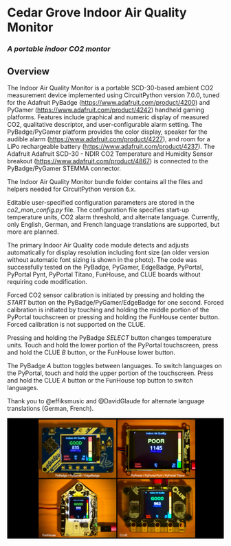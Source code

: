 # Cedar Grove Indoor Air Quality Monitor

### _A portable indoor CO2 montor_

## Overview

The Indoor Air Quality Monitor is a portable SCD-30-based ambient CO2 measurement device implemented using CircuitPython version 7.0.0, tuned for the Adafruit PyBadge (https://www.adafruit.com/product/4200) and PyGamer (https://www.adafruit.com/product/4242) handheld gaming platforms. Features include graphical and numeric display of measured CO2, qualitative descriptor, and user-configurable alarm setting. The PyBadge/PyGamer platform provides the color display, speaker for the audible alarm (https://www.adafruit.com/product/4227), and room for a LiPo rechargeable battery (https://www.adafruit.com/product/4237). The Adafruit Adafruit SCD-30 - NDIR CO2 Temperature and Humidity Sensor breakout (https://www.adafruit.com/product/4867) is connected to the PyBadge/PyGamer STEMMA connector.

The Indoor Air Quality Monitor bundle folder contains all the files and helpers needed for CircuitPython version 6.x.

Editable user-specified configuration parameters are stored in the _co2_mon_config.py_ file. The configuration file specifies start-up temperature units, CO2 alarm threshold, and alternate language. Currently, only English, German, and French language translations are supported, but more are planned.

The primary Indoor Air Quality code module detects and adjusts automatically for display resolution including font size (an older version without automatic font sizing is shown in the photo). The code was successfully tested on the PyBadge, PyGamer, EdgeBadge, PyPortal, PyPortal Pynt, PyPortal Titano, FunHouse, and CLUE boards without requiring code modification.

Forced CO2 sensor calibration is initiated by pressing and holding the _START_ button on the PyBadge/PyGamer/EdgeBadge for one second. Forced calibration is initiated by touching and holding the middle portion of the PyPortal touchscreen or pressing and holding the FunHouse center button. Forced calibration is not supported on the CLUE.

Pressing and holding the PyBadge _SELECT_ button changes temperature units. Touch and hold the lower portion of the PyPortal touchscreen, press and hold the CLUE  _B_ button, or the FunHouse lower button.

The PyBadge _A_ button toggles between languages. To switch languages on the PyPortal, touch and hold the upper portion of the touchscreen. Press and hold the CLUE _A_ button or the FunHouse top button to switch languages.

Thank you to @effiksmusic and @DavidGlaude for alternate language translations (German, French). 

![Image of Module](https://github.com/CedarGroveStudios/Indoor_Air_Quality/blob/main/photos_and_graphics/co2_monitor_board_line-up_v2.png)
